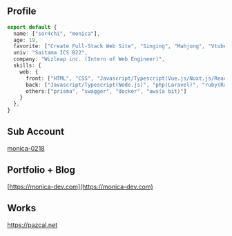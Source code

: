 ## Profile
```ts
export default {
  name: ["sor4chi", "monica"],
  age: 19,
  favorite: ["Create Full-Stack Web Site", "Singing", "Mahjong", "Vtuber"],
  univ: "Saitama ICS B22",
  company: "Wizleap inc. (Intern of Web Engineer)",
  skills: {
    web: {
      front: ["HTML", "CSS", "Javascript/Typescript(Vue.js/Nuxt.js/React.js/Next.js)"],
      back: ["Javascript/Typescript(Node.js)", "php(Laravel)", "ruby(Rails)", "Python(Django)"],
      others:["prisma", "swagger", "docker", "aws(a bit)"] 
    }
  },
}
```

## Sub Account
[monica-0218](https://github.com/monica-0218)

## Portfolio + Blog
[https://monica-dev.com](https://monica-dev.com)

## Works

https://pazcal.net

<!--
**kawamurasorachi/kawamurasorachi** is a ✨ _special_ ✨ repository because its `README.md` (this file) appears on your GitHub profile.

Here are some ideas to get you started:

- 🔭 I’m currently working on ...
- 🌱 I’m currently learning ...
- 👯 I’m looking to collaborate on ...
- 🤔 I’m looking for help with ...
- 💬 Ask me about ...
- 📫 How to reach me: ...
- 😄 Pronouns: ...
- ⚡ Fun fact: ...
-->
